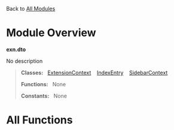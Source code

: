 Back to [All Modules](https://github.com/pyrustic/exn/blob/master/docs/modules/README.md#readme)

# Module Overview

**exn.dto**
 
No description

> **Classes:** &nbsp; [ExtensionContext](https://github.com/pyrustic/exn/blob/master/docs/modules/content/exn.dto/content/classes/ExtensionContext.md#class-extensioncontext) &nbsp;&nbsp; [IndexEntry](https://github.com/pyrustic/exn/blob/master/docs/modules/content/exn.dto/content/classes/IndexEntry.md#class-indexentry) &nbsp;&nbsp; [SidebarContext](https://github.com/pyrustic/exn/blob/master/docs/modules/content/exn.dto/content/classes/SidebarContext.md#class-sidebarcontext)
>
> **Functions:** &nbsp; None
>
> **Constants:** &nbsp; None

# All Functions



